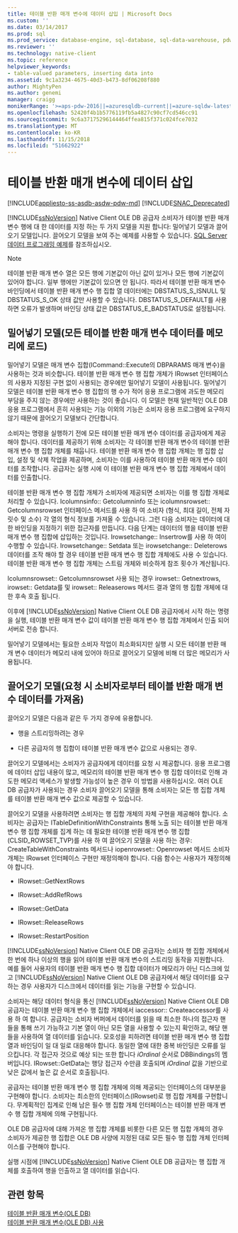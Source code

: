 ```yaml
---
title: 테이블 반환 매개 변수에 데이터 삽입 | Microsoft Docs
ms.custom: ''
ms.date: 03/14/2017
ms.prod: sql
ms.prod_service: database-engine, sql-database, sql-data-warehouse, pdw
ms.reviewer: ''
ms.technology: native-client
ms.topic: reference
helpviewer_keywords:
- table-valued parameters, inserting data into
ms.assetid: 9c1a3234-4675-40d3-b473-8df06208f880
author: MightyPen
ms.author: genemi
manager: craigg
monikerRange: '>=aps-pdw-2016||=azuresqldb-current||=azure-sqldw-latest||>=sql-server-2016||=sqlallproducts-allversions||>=sql-server-linux-2017||=azuresqldb-mi-current'
ms.openlocfilehash: 52420f4b1b5776119fb5a4827c90cf7cd546cc91
ms.sourcegitcommit: 9c6a37175296144464ffea815f371c024fce7032
ms.translationtype: MT
ms.contentlocale: ko-KR
ms.lasthandoff: 11/15/2018
ms.locfileid: "51662922"
---
```

# <a name="inserting-data-into-table-valued-parameters"></a>테이블 반환 매개 변수에 데이터 삽입
[!INCLUDE[appliesto-ss-asdb-asdw-pdw-md](../../includes/appliesto-ss-asdb-asdw-pdw-md.md)]
[!INCLUDE[SNAC_Deprecated](../../includes/snac-deprecated.md)]

  [!INCLUDE[ssNoVersion](../../includes/ssnoversion-md.md)] Native Client OLE DB 공급자 소비자가 테이블 반환 매개 변수 행에 대 한 데이터를 지정 하는 두 가지 모델을 지원 합니다: 밀어넣기 모델과 끌어오기 모델입니다. 끌어오기 모델을 보여 주는 예제를 사용할 수 있습니다. [SQL Server 데이터 프로그래밍 예제](https://msftdpprodsamples.codeplex.com/)를 참조하십시오.  
  
> [!NOTE]  
>  테이블 반환 매개 변수 열은 모든 행에 기본값이 아닌 값이 있거나 모든 행에 기본값이 있어야 합니다. 일부 행에만 기본값이 있으면 안 됩니다. 따라서 테이블 반환 매개 변수 바인딩에서 테이블 반환 매개 변수 행 집합 열 데이터에는 DBSTATUS_S_ISNULL 및 DBSTATUS_S_OK 상태 값만 사용할 수 있습니다. DBSTATUS_S_DEFAULT를 사용하면 오류가 발생하며 바인딩 상태 값은 DBSTATUS_E_BADSTATUS로 설정됩니다.  
  
## <a name="push-model-loads-all-table-valued-paremeter-data-in-memory"></a>밀어넣기 모델(모든 테이블 반환 매개 변수 데이터를 메모리에 로드)  
 밀어넣기 모델은 매개 변수 집합(ICommand::Execute의 DBPARAMS 매개 변수)을 사용하는 것과 비슷합니다. 테이블 반환 매개 변수 행 집합 개체가 IRowset 인터페이스의 사용자 지정된 구현 없이 사용되는 경우에만 밀어넣기 모델이 사용됩니다. 밀어넣기 모델은 테이블 반환 매개 변수 행 집합의 행 수가 적어 응용 프로그램에 과도한 메모리 부담을 주지 않는 경우에만 사용하는 것이 좋습니다. 이 모델은 현재 일반적인 OLE DB 응용 프로그램에서 흔히 사용되는 기능 이외의 기능은 소비자 응용 프로그램에 요구하지 않기 때문에 끌어오기 모델보다 간단합니다.  
  
 소비자는 명령을 실행하기 전에 모든 테이블 반환 매개 변수 데이터를 공급자에게 제공해야 합니다. 데이터를 제공하기 위해 소비자는 각 테이블 반환 매개 변수의 테이블 반환 매개 변수 행 집합 개체를 채웁니다. 테이블 반환 매개 변수 행 집합 개체는 행 집합 삽입, 설정 및 삭제 작업을 제공하며, 소비자는 이를 사용하여 테이블 반환 매개 변수 데이터를 조작합니다. 공급자는 실행 시에 이 테이블 반환 매개 변수 행 집합 개체에서 데이터를 인출합니다.  
  
 테이블 반환 매개 변수 행 집합 개체가 소비자에 제공되면 소비자는 이를 행 집합 개체로 처리할 수 있습니다. Icolumnsinfo:: Getcolumninfo 또는 icolumnsrowset:: Getcolumnsrowset 인터페이스 메서드를 사용 하 여 소비자 (형식, 최대 길이, 전체 자릿수 및 소수) 각 열의 형식 정보를 가져올 수 있습니다. 그런 다음 소비자는 데이터에 대한 바인딩을 지정하기 위한 접근자를 만듭니다. 다음 단계는 데이터의 행을 테이블 반환 매개 변수 행 집합에 삽입하는 것입니다. Irowsetchange:: Insertrow를 사용 하 여이 수행할 수 있습니다. Irowsetchange:: Setdata 또는 irowsetchange:: Deleterows 데이터를 조작 해야 할 경우 테이블 반환 매개 변수 행 집합 개체에도 사용 수 있습니다. 테이블 반환 매개 변수 행 집합 개체는 스트림 개체와 비슷하게 참조 횟수가 계산됩니다.  
  
 Icolumnsrowset:: Getcolumnsrowset 사용 되는 경우 irowset:: Getnextrows, irowset:: Getdata를 및 irowset:: Releaserows 메서드 결과 열의 행 집합 개체에 대 한 후속 호출 됩니다.  
  
 이후에 [!INCLUDE[ssNoVersion](../../includes/ssnoversion-md.md)] Native Client OLE DB 공급자에서 시작 하는 명령을 실행, 테이블 반환 매개 변수 값이 테이블 반환 매개 변수 행 집합 개체에서 인출 되어 서버로 전송 합니다.  
  
 밀어넣기 모델에서는 필요한 소비자 작업이 최소화되지만 실행 시 모든 테이블 반환 매개 변수 데이터가 메모리 내에 있어야 하므로 끌어오기 모델에 비해 더 많은 메모리가 사용됩니다.  
  
## <a name="pull-model-obtaining-table-valued-parameter-data-on-demand-from-the-consumer"></a>끌어오기 모델(요청 시 소비자로부터 테이블 반환 매개 변수 데이터를 가져옴)  
 끌어오기 모델은 다음과 같은 두 가지 경우에 유용합니다.  
  
-   행을 스트리밍하려는 경우  
  
-   다른 공급자의 행 집합이 테이블 반환 매개 변수 값으로 사용되는 경우.  
  
 끌어오기 모델에서는 소비자가 공급자에게 데이터를 요청 시 제공합니다. 응용 프로그램에 데이터 삽입 내용이 많고, 메모리의 테이블 반환 매개 변수 행 집합 데이터로 인해 과도한 메모리 액세스가 발생할 가능성이 높은 경우 이 방법을 사용하십시오. 여러 OLE DB 공급자가 사용되는 경우 소비자 끌어오기 모델을 통해 소비자는 모든 행 집합 개체를 테이블 반환 매개 변수 값으로 제공할 수 있습니다.  
  
 끌어오기 모델을 사용하려면 소비자는 행 집합 개체의 자체 구현을 제공해야 합니다. 소비자는 공급자는 ITableDefinitionWithConstraints 통해 노출 되는 테이블 반환 매개 변수 행 집합 개체를 집계 하는 데 필요한 테이블 반환 매개 변수 행 집합 (CLSID_ROWSET_TVP)를 사용 하 여 끌어오기 모델을 사용 하는 경우: CreateTableWithConstraints 메서드나 iopenrowset:: Openrowset 메서드 소비자 개체는 IRowset 인터페이스 구현만 재정의해야 합니다. 다음 함수는 사용자가 재정의해야 합니다.  
  
-   IRowset::GetNextRows  
  
-   IRowset::AddRefRows  
  
-   IRowset::GetData  
  
-   IRowset::ReleaseRows  
  
-   IRowset::RestartPosition  
  
 [!INCLUDE[ssNoVersion](../../includes/ssnoversion-md.md)] Native Client OLE DB 공급자는 소비자 행 집합 개체에서 한 번에 하나 이상의 행을 읽어 테이블 반환 매개 변수의 스트리밍 동작을 지원합니다. 예를 들어 사용자의 테이블 반환 매개 변수 행 집합 데이터가 메모리가 아닌 디스크에 있고 [!INCLUDE[ssNoVersion](../../includes/ssnoversion-md.md)] Native Client OLE DB 공급자에서 해당 데이터를 요구하는 경우 사용자가 디스크에서 데이터를 읽는 기능을 구현할 수 있습니다.  
  
 소비자는 해당 데이터 형식을 통신 [!INCLUDE[ssNoVersion](../../includes/ssnoversion-md.md)] Native Client OLE DB 공급자는 테이블 반환 매개 변수 행 집합 개체에서 iaccessor:: Createaccessor를 사용 하 여 합니다. 공급자는 소비자 버퍼에서 데이터를 읽을 때 최소한 하나의 접근자 핸들을 통해 쓰기 가능하고 기본 열이 아닌 모든 열을 사용할 수 있는지 확인하고, 해당 핸들을 사용하여 열 데이터를 읽습니다. 모호성을 피하려면 테이블 반환 매개 변수 행 집합 열과 바인딩이 일 대 일로 대응해야 합니다. 동일한 열에 대한 중복 바인딩은 오류를 일으킵니다. 각 접근자 것으로 예상 되는 또한 합니다 *iOrdinal* 순서로 DBBindings의 멤버입니다. IRowset::GetData는 행당 접근자 수만큼 호출되며 *iOrdinal* 값을 기반으로 낮은 값에서 높은 값 순서로 호출됩니다.  
  
 공급자는 테이블 반환 매개 변수 행 집합 개체에 의해 제공되는 인터페이스의 대부분을 구현해야 합니다. 소비자는 최소한의 인터페이스(IRowset)로 행 집합 개체를 구현합니다. 무계획적인 집계로 인해 남은 필수 행 집합 개체 인터페이스는 테이블 반환 매개 변수 행 집합 개체에 의해 구현됩니다.  
  
 OLE DB 공급자에 대해 가져온 행 집합 개체를 비롯한 다른 모든 행 집합 개체의 경우 소비자가 제공한 행 집합은 OLE DB 사양에 지정된 대로 모든 필수 행 집합 개체 인터페이스를 구현해야 합니다.  
  
 실행 시점에 [!INCLUDE[ssNoVersion](../../includes/ssnoversion-md.md)] Native Client OLE DB 공급자는 행 집합 개체를 호출하여 행을 인출하고 열 데이터를 읽습니다.  
  
## <a name="see-also"></a>관련 항목  
 [테이블 반환 매개 변수&#40;OLE DB&#41;](../../relational-databases/native-client-ole-db-table-valued-parameters/table-valued-parameters-ole-db.md)   
 [테이블 반환 매개 변수&#40;OLE DB&#41; 사용](../../relational-databases/native-client-ole-db-how-to/use-table-valued-parameters-ole-db.md)  
  
  
